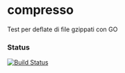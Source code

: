 # compresso 
Test per deflate di file gzippati con GO
	


### Status
[![Build Status](https://travis-ci.org/axamon/compresso.svg?branch=master)](https://travis-ci.org/axamon/compresso)


